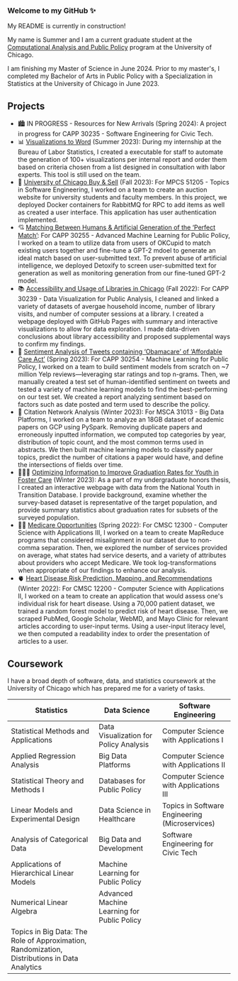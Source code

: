 ### Welcome to my GitHub ✨ 

My README is currently in construction!

My name is Summer and I am a current graduate student at the [Computational Analysis and Public Policy](https://capp.uchicago.edu/) program at the University of Chicago.

I am finishing my Master of Science in June 2024. Prior to my master's, I completed my Bachelor of Arts in Public Policy with a Specialization in Statistics at the University of Chicago in June 2023.

## Projects

- 🏙️ IN PROGRESS - Resources for New Arrivals (Spring 2024): A project in progress for CAPP 30235 - Software Engineering for Civic Tech.
- 📊 [Visualizations to Word](https://github.com/sumslong/viz-to-word) (Summer 2023): During my internship at the Bureau of Labor Statistics, I created a executable for staff to automate the generation of 100+ visualizations per internal report and order them based on criteria chosen from a list designed in consultation with labor experts. This tool is still used on the team. 
- 🛒 [University of Chicago Buy & Sell](https://github.com/nikhilr5-uchi/MPCS51205_FinalProject) (Fall 2023): For MPCS 51205 - Topics in Software Engineering, I worked on a team to create an auction website for university students and faculty members. In this project, we deployed Docker containers for RabbitMQ for RPC to add items as well as created a user interface. This application has user authentication implemented.
- 💘 [Matching Between Humans & Artificial Generation of the ‘Perfect Match’](https://github.com/rok12003/see-you-l8r-allidater): For CAPP 30255 - Advanced Machine Learning for Public Policy, I worked on a team to utilize data from users of OKCupid to match existing users together and fine-tune a GPT-2 mdoel to generate an ideal match based on user-submitted text. To prevent abuse of artificial intelligence, we deployed Detoxify to screen user-submitted text for generation as well as monitoring generation from our fine-tuned GPT-2 model.
- 📚 [Accessibility and Usage of Libraries in Chicago](https://sumslong.github.io/library-usage/project/project.html) (Fall 2022): For CAPP 30239 - Data Visualization for Public Analysis, I cleaned and linked a variety of datasets of avergae household income, number of library visits, and number of computer sessions at a library. I created a webpage deployed with GitHub Pages with summary and interactive visualizations to allow for data exploration. I made data-driven conclusions about library accessibility and proposed supplemental ways to confirm my findings.
- 🤔 [Sentiment Analysis of Tweets containing ‘Obamacare’ of ‘Affordable Care Act’](https://github.com/necabotheking/ml-affordable-care-act) (Spring 2023): For CAPP 30254 - Machine Learning for Public Policy, I worked on a team to build sentiment models from scratch on ~7 million Yelp reviews—leveraging star ratings and top n-grams. Then, we manually created a test set of human-identified sentiment on tweets and tested a variety of machine learning models to find the best-performing on our test set. We created a report analyzing sentiment based on factors such as date posted and term used to describe the policy.
- 📝 Citation Network Analysis (Winter 2023): For MSCA 31013 - Big Data Platforms, I worked on a team to analyze an 18GB dataset of academic papers on GCP using PySpark. Removing duplicate papers and erroneously inputted information, we computed top categories by year, distribution of topic count, and the most common terms used in abstracts. We then built machine learning models to classify paper topics, predict the number of citations a paper would have, and define the intersections of fields over time. 
- 👨‍👩‍👦 [Optimizing Information to Improve Graduation Rates for Youth in Foster Care](https://sumslong.github.io/hsgrad/project.html) (Winter 2023): As a part of my undergraduate honors thesis, I created an interactive webpage with data from the National Youth in Transition Database. I provide background, examine whether the survey-based dataset is representative of the target population, and provide summary statistics about graduation rates for subsets of the surveyed population. 
- 👩‍⚕️ [Medicare Opportunities](https://github.com/sumslong/big-data) (Spring 2022): For CMSC 12300 - Computer Science with Applications III, I worked on a team to create MapReduce programs that considered misalignment in our dataset due to non-comma separation. Then, we explored the number of services provided on average, what states had service deserts, and a variety of attributes about providers who accept Medicare. We took log-transformations when appropriate of our findings to enhance our analysis.
- 🫀 [Heart Disease Risk Prediction, Mapping, and Recommendations](https://github.com/sumslong/cvd-project) (Winter 2022): For CMSC 12200 - Computer Science with Applications II, I worked on a team to create an application that would assess one's individual risk for heart disease. Using a 70,000 patient dataset, we trained a random forest model to predict risk of heart disease. Then, we scraped PubMed, Google Scholar, WebMD, and Mayo Clinic for relevant articles according to user-input terms. Using a user-input literacy level, we then computed a readability index to order the presentation of articles to a user.

## Coursework

I have a broad depth of software, data, and statistics coursework at the University of Chicago which has prepared me for a variety of tasks. 

| Statistics  | Data Science | Software Engineering |
| ------------- | ------------- | ------------- | 
| Statistical Methods and Applications  | Data Visualization for Policy Analysis  | Computer Science with Applications I |
| Applied Regression Analysis  | Big Data Platforms  | Computer Science with Applications II |
| Statistical Theory and Methods I | Databases for Public Policy | Computer Science with Applications III |
| Linear Models and Experimental Design | Data Science in Healthcare | Topics in Software Engineering (Microservices) |
| Analysis of Categorical Data | Big Data and Development | Software Engineering for Civic Tech |
| Applications of Hierarchical Linear Models | Machine Learning for Public Policy | |
| Numerical Linear Algebra | Advanced Machine Learning for Public Policy | |
Topics in Big Data: The Role of Approximation, Randomization, Distributions in Data Analytics| | |

